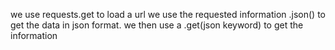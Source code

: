 we use requests.get to load a url
we use the requested information .json() to get the data in json format.
we then use  a .get(json keyword) to get the information
